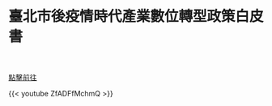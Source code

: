 # 臺北市後疫情時代產業數位轉型政策白皮書

<!--more-->
<!--68-->
<br><br/>
[點擊前往](https://www.youtube.com/watch?v=ZfADFfMchmQ)

{{< youtube ZfADFfMchmQ >}}

